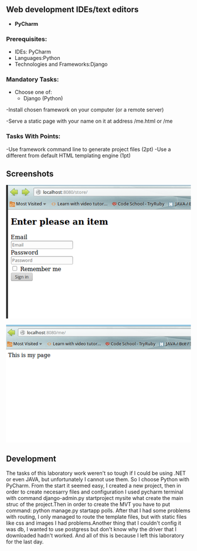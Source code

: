## Web development IDEs/text editors
  - **PyCharm**

### Prerequisites:
  - IDEs: PyCharm
  - Languages:Python
  - Technologies and Frameworks:Django

### Mandatory Tasks:
  - Choose one of:
    - Django (Python)
    
  -Install chosen framework on your computer (or a remote server)
  
  -Serve a static page with your name on it at address /me.html or /me 


### Tasks With Points:
  -Use framework command line to generate project files (2pt) 
  -Use a different from default HTML templating engine (1pt)



## Screenshots 

  ![Screenshot1](https://raw.githubusercontent.com/TUM-FAF/FAF-121-Gaitur-Iurie/master/IDE/Lab%234/first.png)
    
    
  ![Screenshot2](https://raw.githubusercontent.com/TUM-FAF/FAF-121-Gaitur-Iurie/master/IDE/Lab%234/second.png)
    



## Development
 
The tasks of this laboratory work weren't so tough if I could be using .NET or even JAVA, but unfortunately I cannot use them. So I choose Python with PyCharm.
  From the start it seemed easy, I created a new project, then in order to create necesarry files and configuration I used pycharm terminal with command django-admin.py startproject mysite what create the main struc of the project.Then in order to create the MVT you have to put command: python manage.py startapp polls.
  After that I had some problems with routing, I only managed to route the template files, but with static files like css and images I had problems.Another thing that I couldn't config it was db, I wanted to use postgress but don't know why the driver that I downloaded hadn't worked.
  And all of this is because I left this laboratory for the last day.
